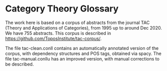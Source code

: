 # Category Theory Glossary
The work here is based on a corpus of  abstracts from the journal TAC (Theory and Applications of Categories),  from 1995 up to around Dec 2020. We have 755 abstracts.
This corpus is described in
https://github.com/ToposInstitute/tac-corpus/.

The file tac-clean.conll contains an automatically annotated version of the corpus, with dependency structures and POS tags, obtained via spacy. 
The file tac-manual.conllu has an improved version, with manual corrections to be described.

